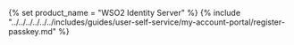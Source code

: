 {% set product_name = "WSO2 Identity Server" %}
{% include "../../../../../../includes/guides/user-self-service/my-account-portal/register-passkey.md" %}